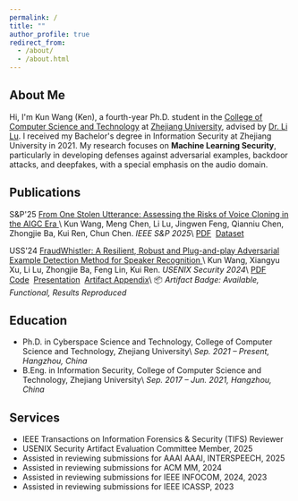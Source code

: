 ```yaml
---
permalink: /
title: ""
author_profile: true
redirect_from: 
  - /about/
  - /about.html
---
```


## About Me

Hi, I'm Kun Wang (Ken), a fourth-year Ph.D. student in the [College of Computer Science and Technology](http://www.cs.zju.edu.cn) at [Zhejiang University](http://www.zju.edu.cn), advised by [Dr. Li Lu](https://lynnlilu.github.io).
I received my Bachelor's degree in Information Security at Zhejiang University in 2021.
My research focuses on **Machine Learning Security**, particularly in developing defenses against adversarial examples, backdoor attacks, and deepfakes, with a special emphasis on the audio domain.


## Publications

<span class="publication-badge">S&amp;P\'25</span>
<a href="https://www.computer.org/csdl/proceedings-article/sp/2025/223600e277/26hiWdqEiis" class="paper-link">
From One Stolen Utterance: Assessing the Risks of Voice Cloning in the AIGC Era
</a> \\
<span class="author-name">Kun Wang</span>, Meng Chen, Li Lu, Jingwen Feng, Qianniu Chen, Zhongjie Ba, Kui Ren, Chun Chen. _IEEE S&P 2025_\\
[PDF](files/fosu-sp25-wang-kun.pdf)&nbsp;
[Dataset](#)


<span class="publication-badge">USS\'24</span>
<a href="https://www.usenix.org/conference/usenixsecurity24/presentation/wang-kun" class="paper-link">
FraudWhistler: A Resilient, Robust and Plug-and-play Adversarial Example Detection Method for Speaker Recognition
</a>\\
<span class="author-name">Kun Wang</span>, Xiangyu Xu, Li Lu, Zhongjie Ba, Feng Lin, Kui Ren. _USENIX Security 2024_\\
[PDF](files/fraudwhistler-uss24-wang-kun.pdf)&nbsp;
[Code](https://github.com/kunwang-ken/FraudWhistler)&nbsp;
[Presentation](https://youtu.be/85c62XWUcRI)&nbsp;
[Artifact Appendix](files/fraudwhistler-usenixsecurity24-appendix-wang-kun.pdf)\\
📦 *Artifact Badge: Available, Functional, Results Reproduced* 



## Education
* Ph.D. in Cyberspace Science and Technology, College of Computer Science and Technology, Zhejiang University\\
_Sep. 2021 – Present, Hangzhou, China_
* B.Eng. in Information Security, College of Computer Science and Technology, Zhejiang University\\
_Sep. 2017 – Jun. 2021, Hangzhou, China_


## Services
- IEEE Transactions on Information Forensics & Security (TIFS) Reviewer
- USENIX Security Artifact Evaluation Committee Member, 2025
- Assisted in reviewing submissions for AAAI AAAI, INTERSPEECH, 2025
- Assisted in reviewing submissions for ACM MM, 2024
- Assisted in reviewing submissions for IEEE INFOCOM, 2024, 2023
- Assisted in reviewing submissions for IEEE ICASSP, 2023
